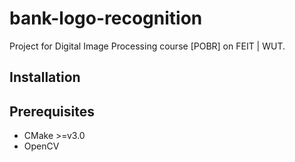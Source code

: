 # bank-logo-recognition
Project for Digital Image Processing course [POBR] on FEIT | WUT. </br>

## Installation

## Prerequisites
- CMake >=v3.0
- OpenCV
